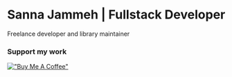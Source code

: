 # Sanna Jammeh | Fullstack Developer

Freelance developer and library maintainer

### Support my work

[!["Buy Me A Coffee"](https://www.buymeacoffee.com/assets/img/custom_images/orange_img.png)](https://www.buymeacoffee.com/sannajammeh)
